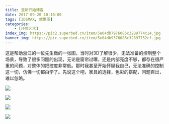 ```yaml
---
title: 重新开始博客
date: 2017-09-20 10:10:00
tags: [3DSMAX, 效果图]
categories: 
	- [环境艺术]
index_img: https://pic2.superbed.cn/item/5e04db7976085c3289774c14.jpg
banner_img: https://pic.superbed.cn/item/5e04db9376085c32897752cf.jpg
---
```


​	这是帮助浙江的一位先生做的一张图，当时对3D了解很少，无法准备的控制整个场景，导致了很多问题的出现，无论是窗帘过曝，还是内部亮度不够，都存在很严重的问题，对整体的把控度非常低。那时我甚至开始怀疑我自己，无法准确的控制这一切，仿佛一切都白学了。
​	先说这个吧，家具的选择，色彩的搭配，问题百出，难以忽略。

<!--more-->

![](https://pic2.superbed.cn/item/5e04db7976085c3289774c14.jpg)

![](https://pic2.superbed.cn/item/5e04db8676085c3289774fc6.jpg)

![](https://pic.superbed.cn/item/5e04db9376085c32897752cf.jpg)

![](https://pic3.superbed.cn/item/5e04db9c76085c328977562c.jpg)